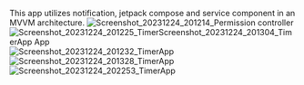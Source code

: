 This app utilizes notification, jetpack compose and service component in an MVVM architecture.
![Screenshot_20231224_201214_Permission controller](https://github.com/gaurigera/TickTimer/assets/122551351/eccdcc4e-a851-43f6-94f3-c706cb652498)
![Screenshot_20231224_201225_Timer![Screenshot_20231224_201304_TimerApp](https://github.com/gaurigera/TickTimer/assets/122551351/5f57504b-b4c8-4383-b4f1-3821eace8363)
App](https://github.com/gaurigera/TickTimer/assets/122551351/2009e0cc-706f-4e15-9f41-9b74ae935300)
![Screenshot_20231224_201232_TimerApp](https://github.com/gaurigera/TickTimer/assets/122551351/17986963-8698-40a3-baec-0bbc6ed6767b)
![Screenshot_20231224_201328_TimerApp](https://github.com/gaurigera/TickTimer/assets/122551351/36a81c11-6956-4fa3-9f22-88742639def1)
![Screenshot_20231224_202253_TimerApp](https://github.com/gaurigera/TickTimer/assets/122551351/dddc70c0-cd35-4f1e-8941-d8171cac789e)
